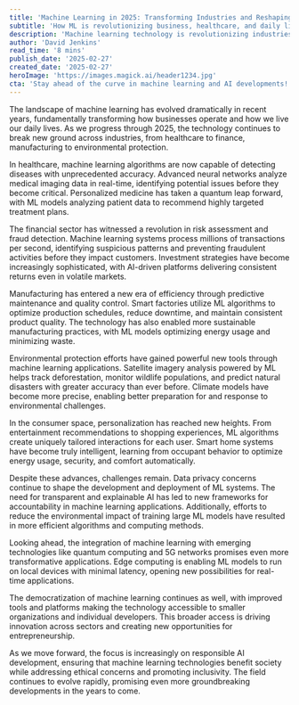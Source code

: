 ```yaml
---
title: 'Machine Learning in 2025: Transforming Industries and Reshaping Our Future'
subtitle: 'How ML is revolutionizing business, healthcare, and daily life'
description: 'Machine learning technology is revolutionizing industries across the board in 2025, from healthcare diagnostics to financial services, manufacturing, and environmental protection. Advanced AI systems are delivering unprecedented capabilities in personalization, efficiency, and problem-solving, while new developments in responsible AI ensure these technologies benefit society as a whole.'
author: 'David Jenkins'
read_time: '8 mins'
publish_date: '2025-02-27'
created_date: '2025-02-27'
heroImage: 'https://images.magick.ai/header1234.jpg'
cta: 'Stay ahead of the curve in machine learning and AI developments! Follow us on LinkedIn for daily insights, expert analysis, and breaking news in the world of artificial intelligence.'
---
```


The landscape of machine learning has evolved dramatically in recent years, fundamentally transforming how businesses operate and how we live our daily lives. As we progress through 2025, the technology continues to break new ground across industries, from healthcare to finance, manufacturing to environmental protection.

In healthcare, machine learning algorithms are now capable of detecting diseases with unprecedented accuracy. Advanced neural networks analyze medical imaging data in real-time, identifying potential issues before they become critical. Personalized medicine has taken a quantum leap forward, with ML models analyzing patient data to recommend highly targeted treatment plans.

The financial sector has witnessed a revolution in risk assessment and fraud detection. Machine learning systems process millions of transactions per second, identifying suspicious patterns and preventing fraudulent activities before they impact customers. Investment strategies have become increasingly sophisticated, with AI-driven platforms delivering consistent returns even in volatile markets.

Manufacturing has entered a new era of efficiency through predictive maintenance and quality control. Smart factories utilize ML algorithms to optimize production schedules, reduce downtime, and maintain consistent product quality. The technology has also enabled more sustainable manufacturing practices, with ML models optimizing energy usage and minimizing waste.

Environmental protection efforts have gained powerful new tools through machine learning applications. Satellite imagery analysis powered by ML helps track deforestation, monitor wildlife populations, and predict natural disasters with greater accuracy than ever before. Climate models have become more precise, enabling better preparation for and response to environmental challenges.

In the consumer space, personalization has reached new heights. From entertainment recommendations to shopping experiences, ML algorithms create uniquely tailored interactions for each user. Smart home systems have become truly intelligent, learning from occupant behavior to optimize energy usage, security, and comfort automatically.

Despite these advances, challenges remain. Data privacy concerns continue to shape the development and deployment of ML systems. The need for transparent and explainable AI has led to new frameworks for accountability in machine learning applications. Additionally, efforts to reduce the environmental impact of training large ML models have resulted in more efficient algorithms and computing methods.

Looking ahead, the integration of machine learning with emerging technologies like quantum computing and 5G networks promises even more transformative applications. Edge computing is enabling ML models to run on local devices with minimal latency, opening new possibilities for real-time applications.

The democratization of machine learning continues as well, with improved tools and platforms making the technology accessible to smaller organizations and individual developers. This broader access is driving innovation across sectors and creating new opportunities for entrepreneurship.

As we move forward, the focus is increasingly on responsible AI development, ensuring that machine learning technologies benefit society while addressing ethical concerns and promoting inclusivity. The field continues to evolve rapidly, promising even more groundbreaking developments in the years to come.